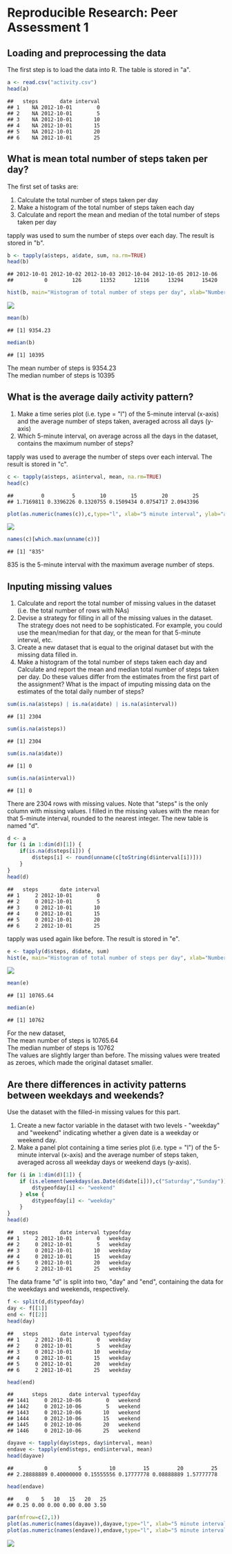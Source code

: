 # Reproducible Research: Peer Assessment 1

## Loading and preprocessing the data

The first step is to load the data into R. The table is stored in "a".


```r
a <- read.csv("activity.csv")
head(a)
```

```
##   steps       date interval
## 1    NA 2012-10-01        0
## 2    NA 2012-10-01        5
## 3    NA 2012-10-01       10
## 4    NA 2012-10-01       15
## 5    NA 2012-10-01       20
## 6    NA 2012-10-01       25
```

## What is mean total number of steps taken per day?

The first set of tasks are:

1. Calculate the total number of steps taken per day
2. Make a histogram of the total number of steps taken each day
3. Calculate and report the mean and median of the total number of steps taken per day

tapply was used to sum the number of steps over each day. The result is stored in "b".


```r
b <- tapply(a$steps, a$date, sum, na.rm=TRUE)
head(b)
```

```
## 2012-10-01 2012-10-02 2012-10-03 2012-10-04 2012-10-05 2012-10-06 
##          0        126      11352      12116      13294      15420
```

```r
hist(b, main="Histogram of total number of steps per day", xlab="Number of steps")
```

![](./PA1_template_files/figure-html/unnamed-chunk-2-1.png) 

```r
mean(b)
```

```
## [1] 9354.23
```

```r
median(b)
```

```
## [1] 10395
```

The mean number of steps is 9354.23  
The median number of steps is 10395

## What is the average daily activity pattern?

1. Make a time series plot (i.e. type = "l") of the 5-minute interval (x-axis) and the average number of steps taken, averaged across all days (y-axis)
2. Which 5-minute interval, on average across all the days in the dataset, contains the maximum number of steps?

tapply was used to average the number of steps over each interval. The result is stored in "c".


```r
c <- tapply(a$steps, a$interval, mean, na.rm=TRUE)
head(c)
```

```
##         0         5        10        15        20        25 
## 1.7169811 0.3396226 0.1320755 0.1509434 0.0754717 2.0943396
```

```r
plot(as.numeric(names(c)),c,type="l", xlab="5 minute interval", ylab="average # of steps", main="Average Daily Activity Pattern")
```

![](./PA1_template_files/figure-html/unnamed-chunk-3-1.png) 

```r
names(c)[which.max(unname(c))]
```

```
## [1] "835"
```

835 is the 5-minute interval with the maximum average number of steps. 

## Inputing missing values

1. Calculate and report the total number of missing values in the dataset (i.e. the total number of rows with NAs)
2. Devise a strategy for filling in all of the missing values in the dataset. The strategy does not need to be sophisticated. For example, you could use the mean/median for that day, or the mean for that 5-minute interval, etc.
3. Create a new dataset that is equal to the original dataset but with the missing data filled in.
4. Make a histogram of the total number of steps taken each day and Calculate and report the mean and median total number of steps taken per day. Do these values differ from the estimates from the first part of the assignment? What is the impact of imputing missing data on the estimates of the total daily number of steps?


```r
sum(is.na(a$steps) | is.na(a$date) | is.na(a$interval))
```

```
## [1] 2304
```

```r
sum(is.na(a$steps))
```

```
## [1] 2304
```

```r
sum(is.na(a$date))
```

```
## [1] 0
```

```r
sum(is.na(a$interval))
```

```
## [1] 0
```

There are 2304 rows with missing values. Note that "steps" is the only column with missing values. I filled in the missing values with the mean for that 5-minute interval, rounded to the nearest integer. The new table is named "d".


```r
d <- a
for (i in 1:dim(d)[1]) {
    if(is.na(d$steps[i])) {
        d$steps[i] <- round(unname(c[toString(d$interval[i])]))
    }
}
head(d)
```

```
##   steps       date interval
## 1     2 2012-10-01        0
## 2     0 2012-10-01        5
## 3     0 2012-10-01       10
## 4     0 2012-10-01       15
## 5     0 2012-10-01       20
## 6     2 2012-10-01       25
```

tapply was used again like before. The result is stored in "e".


```r
e <- tapply(d$steps, d$date, sum)
hist(e, main="Histogram of total number of steps per day", xlab="Number of steps")
```

![](./PA1_template_files/figure-html/unnamed-chunk-6-1.png) 

```r
mean(e)
```

```
## [1] 10765.64
```

```r
median(e)
```

```
## [1] 10762
```

For the new dataset,  
The mean number of steps is 10765.64  
The median number of steps is 10762  
The values are slightly larger than before. The missing values were treated as zeroes, which made the original dataset smaller. 

## Are there differences in activity patterns between weekdays and weekends?

Use the dataset with the filled-in missing values for this part.  

1. Create a new factor variable in the dataset with two levels - "weekday" and "weekend" indicating whether a given date is a weekday or weekend day.
2. Make a panel plot containing a time series plot (i.e. type = "l") of the 5-minute interval (x-axis) and the average number of steps taken, averaged across all weekday days or weekend days (y-axis). 


```r
for (i in 1:dim(d)[1]) {
    if (is.element(weekdays(as.Date(d$date[i])),c("Saturday","Sunday"))) {
        d$typeofday[i] <- "weekend"
    } else {
        d$typeofday[i] <- "weekday"
    }
}
head(d)
```

```
##   steps       date interval typeofday
## 1     2 2012-10-01        0   weekday
## 2     0 2012-10-01        5   weekday
## 3     0 2012-10-01       10   weekday
## 4     0 2012-10-01       15   weekday
## 5     0 2012-10-01       20   weekday
## 6     2 2012-10-01       25   weekday
```

The data frame "d" is split into two, "day" and "end", containing the data for the weekdays and weekends, respectively. 


```r
f <- split(d,d$typeofday)
day <- f[[1]]
end <- f[[2]]
head(day)
```

```
##   steps       date interval typeofday
## 1     2 2012-10-01        0   weekday
## 2     0 2012-10-01        5   weekday
## 3     0 2012-10-01       10   weekday
## 4     0 2012-10-01       15   weekday
## 5     0 2012-10-01       20   weekday
## 6     2 2012-10-01       25   weekday
```

```r
head(end)
```

```
##      steps       date interval typeofday
## 1441     0 2012-10-06        0   weekend
## 1442     0 2012-10-06        5   weekend
## 1443     0 2012-10-06       10   weekend
## 1444     0 2012-10-06       15   weekend
## 1445     0 2012-10-06       20   weekend
## 1446     0 2012-10-06       25   weekend
```

```r
dayave <- tapply(day$steps, day$interval, mean)
endave <- tapply(end$steps, end$interval, mean)
head(dayave)
```

```
##          0          5         10         15         20         25 
## 2.28888889 0.40000000 0.15555556 0.17777778 0.08888889 1.57777778
```

```r
head(endave)
```

```
##    0    5   10   15   20   25 
## 0.25 0.00 0.00 0.00 0.00 3.50
```

```r
par(mfrow=c(2,1))
plot(as.numeric(names(dayave)),dayave,type="l", xlab="5 minute interval", ylab="average # of steps", main="weekday")
plot(as.numeric(names(endave)),endave,type="l", xlab="5 minute interval", ylab="average # of steps", main="weekend")
```

![](./PA1_template_files/figure-html/unnamed-chunk-9-1.png) 
